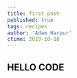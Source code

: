 ```yaml
---
title: first post
published: true
tags: recipes
author: 'Adam Harpur'
ctime: 2019-10-18
---
```


## HELLO CODE
